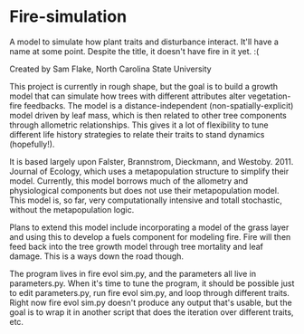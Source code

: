 # Fire-simulation
A model to simulate how plant traits and disturbance interact. It'll have a name
at some point. Despite the title, it doesn't have fire in it yet. :(

Created by Sam Flake, North Carolina State University

This project is currently in rough shape, but the goal is to build a growth model 
that can simulate how trees with different attributes alter vegetation-fire
feedbacks. The model is a distance-independent (non-spatially-explicit) model
driven by leaf mass, which is then related to other tree components through
allometric relationships. This gives it a lot of flexibility to tune different
life history strategies to relate their traits to stand dynamics (hopefully!).

It is based largely upon Falster, Brannstrom, Dieckmann, and Westoby. 2011.
Journal of Ecology, which uses a metapopulation structure to simplify their model.
Currently, this model borrows much of the allometry and physiological components
but does not use their metapopulation model. This model is, so far, very computationally
intensive and totall stochastic, without the metapopulation logic.

Plans to extend this model include incorporating a model of the grass layer and using
this to develop a fuels component for modeling fire. Fire will then feed back into
the tree growth  model through tree mortality and leaf damage. This is a ways down the
road though.

The program lives in fire evol sim.py, and the parameters all live in parameters.py. 
When it's time to tune the program, it should be possible just to edit parameters.py,
run fire evol sim.py, and loop through different traits. Right now fire evol sim.py
doesn't produce any output that's usable, but the goal is to wrap it in another 
script that does the iteration over different traits, etc.
